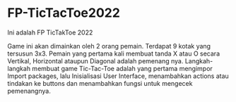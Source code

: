 # FP-TicTacToe2022
Ini adalah FP TicTakToe 2022

Game ini akan dimainkan oleh 2 orang pemain. Terdapat 9 kotak yang tersusun 3x3. 
Pemain yang pertama kali membuat tanda X atau O secara Vertikal, Horizontal ataupun 
Diagonal adalah pemenang nya.
Langkah-langkah membuat game Tic-Tac-Toe adalah yang pertama mengimpor Import packages, lalu 
Inisialisasi User Interface, menambahkan actions atau tindakan ke buttons dan menambahkan fungsi untuk mengecek pemenangnya.

